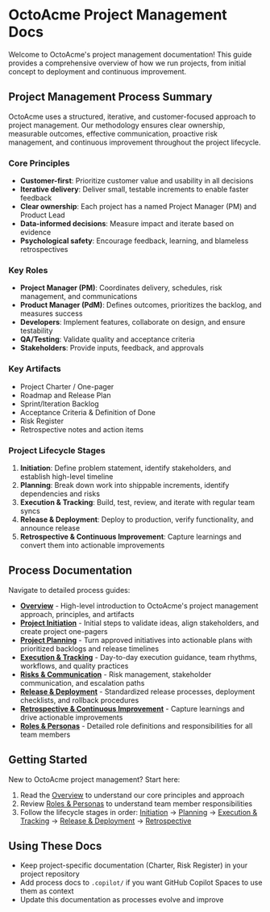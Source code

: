 # OctoAcme Project Management Docs

Welcome to OctoAcme's project management documentation! This guide provides a comprehensive overview of how we run projects, from initial concept to deployment and continuous improvement.

## Project Management Process Summary

OctoAcme uses a structured, iterative, and customer-focused approach to project management. Our methodology ensures clear ownership, measurable outcomes, effective communication, proactive risk management, and continuous improvement throughout the project lifecycle.

### Core Principles

- **Customer-first**: Prioritize customer value and usability in all decisions
- **Iterative delivery**: Deliver small, testable increments to enable faster feedback
- **Clear ownership**: Each project has a named Project Manager (PM) and Product Lead
- **Data-informed decisions**: Measure impact and iterate based on evidence
- **Psychological safety**: Encourage feedback, learning, and blameless retrospectives

### Key Roles

- **Project Manager (PM)**: Coordinates delivery, schedules, risk management, and communications
- **Product Manager (PdM)**: Defines outcomes, prioritizes the backlog, and measures success
- **Developers**: Implement features, collaborate on design, and ensure testability
- **QA/Testing**: Validate quality and acceptance criteria
- **Stakeholders**: Provide inputs, feedback, and approvals

### Key Artifacts

- Project Charter / One-pager
- Roadmap and Release Plan
- Sprint/Iteration Backlog
- Acceptance Criteria & Definition of Done
- Risk Register
- Retrospective notes and action items

### Project Lifecycle Stages

1. **Initiation**: Define problem statement, identify stakeholders, and establish high-level timeline
2. **Planning**: Break down work into shippable increments, identify dependencies and risks
3. **Execution & Tracking**: Build, test, review, and iterate with regular team syncs
4. **Release & Deployment**: Deploy to production, verify functionality, and announce release
5. **Retrospective & Continuous Improvement**: Capture learnings and convert them into actionable improvements

## Process Documentation

Navigate to detailed process guides:

- **[Overview](octoacme-project-management-overview.md)** - High-level introduction to OctoAcme's project management approach, principles, and artifacts
- **[Project Initiation](octoacme-project-initiation.md)** - Initial steps to validate ideas, align stakeholders, and create project one-pagers
- **[Project Planning](octoacme-project-planning.md)** - Turn approved initiatives into actionable plans with prioritized backlogs and release timelines
- **[Execution & Tracking](octoacme-execution-and-tracking.md)** - Day-to-day execution guidance, team rhythms, workflows, and quality practices
- **[Risks & Communication](octoacme-risks-and-communication.md)** - Risk management, stakeholder communication, and escalation paths
- **[Release & Deployment](octoacme-release-and-deployment.md)** - Standardized release processes, deployment checklists, and rollback procedures
- **[Retrospective & Continuous Improvement](octoacme-retrospective-and-continuous-improvement.md)** - Capture learnings and drive actionable improvements
- **[Roles & Personas](octoacme-roles-and-personas.md)** - Detailed role definitions and responsibilities for all team members

## Getting Started

New to OctoAcme project management? Start here:

1. Read the [Overview](octoacme-project-management-overview.md) to understand our core principles and approach
2. Review [Roles & Personas](octoacme-roles-and-personas.md) to understand team member responsibilities
3. Follow the lifecycle stages in order: [Initiation](octoacme-project-initiation.md) → [Planning](octoacme-project-planning.md) → [Execution & Tracking](octoacme-execution-and-tracking.md) → [Release & Deployment](octoacme-release-and-deployment.md) → [Retrospective](octoacme-retrospective-and-continuous-improvement.md)

## Using These Docs

- Keep project-specific documentation (Charter, Risk Register) in your project repository
- Add process docs to `.copilot/` if you want GitHub Copilot Spaces to use them as context
- Update this documentation as processes evolve and improve
